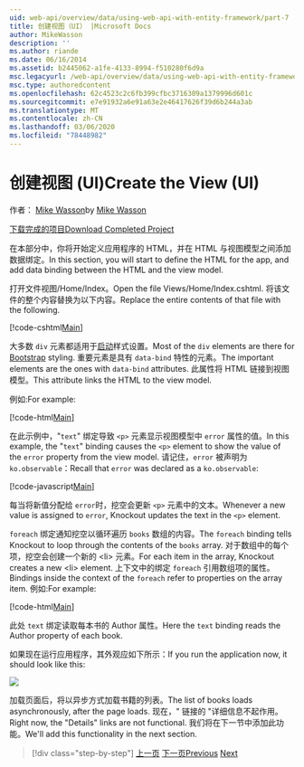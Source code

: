 ```yaml
---
uid: web-api/overview/data/using-web-api-with-entity-framework/part-7
title: 创建视图（UI） |Microsoft Docs
author: MikeWasson
description: ''
ms.author: riande
ms.date: 06/16/2014
ms.assetid: b2445062-a1fe-4133-8994-f510280f6d9a
msc.legacyurl: /web-api/overview/data/using-web-api-with-entity-framework/part-7
msc.type: authoredcontent
ms.openlocfilehash: 62c4523c2c6fb399cfbc3716309a1379996d601c
ms.sourcegitcommit: e7e91932a6e91a63e2e46417626f39d6b244a3ab
ms.translationtype: MT
ms.contentlocale: zh-CN
ms.lasthandoff: 03/06/2020
ms.locfileid: "78448982"
---
```

# <a name="create-the-view-ui"></a><span data-ttu-id="0c37a-102">创建视图 (UI)</span><span class="sxs-lookup"><span data-stu-id="0c37a-102">Create the View (UI)</span></span>

<span data-ttu-id="0c37a-103">作者： [Mike Wasson](https://github.com/MikeWasson)</span><span class="sxs-lookup"><span data-stu-id="0c37a-103">by [Mike Wasson](https://github.com/MikeWasson)</span></span>

[<span data-ttu-id="0c37a-104">下载完成的项目</span><span class="sxs-lookup"><span data-stu-id="0c37a-104">Download Completed Project</span></span>](https://github.com/MikeWasson/BookService)

<span data-ttu-id="0c37a-105">在本部分中，你将开始定义应用程序的 HTML，并在 HTML 与视图模型之间添加数据绑定。</span><span class="sxs-lookup"><span data-stu-id="0c37a-105">In this section, you will start to define the HTML for the app, and add data binding between the HTML and the view model.</span></span>

<span data-ttu-id="0c37a-106">打开文件视图/Home/Index。</span><span class="sxs-lookup"><span data-stu-id="0c37a-106">Open the file Views/Home/Index.cshtml.</span></span> <span data-ttu-id="0c37a-107">将该文件的整个内容替换为以下内容。</span><span class="sxs-lookup"><span data-stu-id="0c37a-107">Replace the entire contents of that file with the following.</span></span>

[!code-cshtml[Main](part-7/samples/sample1.cshtml)]

<span data-ttu-id="0c37a-108">大多数 `div` 元素都适用于[启动](http://getbootstrap.com/)样式设置。</span><span class="sxs-lookup"><span data-stu-id="0c37a-108">Most of the `div` elements are there for [Bootstrap](http://getbootstrap.com/) styling.</span></span> <span data-ttu-id="0c37a-109">重要元素是具有 `data-bind` 特性的元素。</span><span class="sxs-lookup"><span data-stu-id="0c37a-109">The important elements are the ones with `data-bind` attributes.</span></span> <span data-ttu-id="0c37a-110">此属性将 HTML 链接到视图模型。</span><span class="sxs-lookup"><span data-stu-id="0c37a-110">This attribute links the HTML to the view model.</span></span>

<span data-ttu-id="0c37a-111">例如:</span><span class="sxs-lookup"><span data-stu-id="0c37a-111">For example:</span></span>

[!code-html[Main](part-7/samples/sample2.html)]

<span data-ttu-id="0c37a-112">在此示例中，&quot;`text`&quot; 绑定导致 `<p>` 元素显示视图模型中 `error` 属性的值。</span><span class="sxs-lookup"><span data-stu-id="0c37a-112">In this example, the &quot;`text`&quot; binding causes the `<p>` element to show the value of the `error` property from the view model.</span></span> <span data-ttu-id="0c37a-113">请记住，`error` 被声明为 `ko.observable`：</span><span class="sxs-lookup"><span data-stu-id="0c37a-113">Recall that `error` was declared as a `ko.observable`:</span></span>

[!code-javascript[Main](part-7/samples/sample3.js)]

<span data-ttu-id="0c37a-114">每当将新值分配给 `error`时，挖空会更新 `<p>` 元素中的文本。</span><span class="sxs-lookup"><span data-stu-id="0c37a-114">Whenever a new value is assigned to `error`, Knockout updates the text in the `<p>` element.</span></span>

<span data-ttu-id="0c37a-115">`foreach` 绑定通知挖空以循环遍历 `books` 数组的内容。</span><span class="sxs-lookup"><span data-stu-id="0c37a-115">The `foreach` binding tells Knockout to loop through the contents of the `books` array.</span></span> <span data-ttu-id="0c37a-116">对于数组中的每个项，挖空会创建一个新的 &lt;li&gt; 元素。</span><span class="sxs-lookup"><span data-stu-id="0c37a-116">For each item in the array, Knockout creates a new &lt;li&gt; element.</span></span> <span data-ttu-id="0c37a-117">上下文中的绑定 `foreach` 引用数组项的属性。</span><span class="sxs-lookup"><span data-stu-id="0c37a-117">Bindings inside the context of the `foreach` refer to properties on the array item.</span></span> <span data-ttu-id="0c37a-118">例如:</span><span class="sxs-lookup"><span data-stu-id="0c37a-118">For example:</span></span>

[!code-html[Main](part-7/samples/sample4.html)]

<span data-ttu-id="0c37a-119">此处 `text` 绑定读取每本书的 Author 属性。</span><span class="sxs-lookup"><span data-stu-id="0c37a-119">Here the `text` binding reads the Author property of each book.</span></span>

<span data-ttu-id="0c37a-120">如果现在运行应用程序，其外观应如下所示：</span><span class="sxs-lookup"><span data-stu-id="0c37a-120">If you run the application now, it should look like this:</span></span>

![](part-7/_static/image1.png)

<span data-ttu-id="0c37a-121">加载页面后，将以异步方式加载书籍的列表。</span><span class="sxs-lookup"><span data-stu-id="0c37a-121">The list of books loads asynchronously, after the page loads.</span></span> <span data-ttu-id="0c37a-122">现在，&quot; 链接的 &quot;详细信息不起作用。</span><span class="sxs-lookup"><span data-stu-id="0c37a-122">Right now, the &quot;Details&quot; links are not functional.</span></span> <span data-ttu-id="0c37a-123">我们将在下一节中添加此功能。</span><span class="sxs-lookup"><span data-stu-id="0c37a-123">We'll add this functionality in the next section.</span></span>

> [!div class="step-by-step"]
> <span data-ttu-id="0c37a-124">[上一页](part-6.md)
> [下一页](part-8.md)</span><span class="sxs-lookup"><span data-stu-id="0c37a-124">[Previous](part-6.md)
[Next](part-8.md)</span></span>
